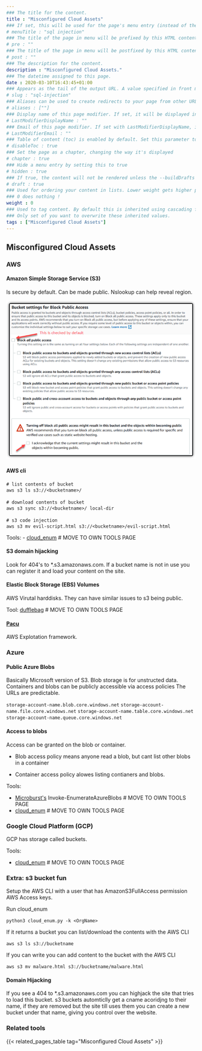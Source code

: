 ```yaml
---
### The title for the content.
title : "Misconfigured Cloud Assets"
### If set, this will be used for the page's menu entry (instead of the `title` attribute)
# menuTitle : "sql injection"
### The title of the page in menu will be prefixed by this HTML content
# pre : ""
### The title of the page in menu will be postfixed by this HTML content
# post : ""
### The description for the content.
description : "Misconfigured Cloud Assets."
### The datetime assigned to this page.
date : 2020-03-10T16:43:45+01:00
### Appears as the tail of the output URL. A value specified in front matter will override the segment of the URL based on the filename.
# slug : "sql-injection"
### Aliases can be used to create redirects to your page from other URLs.
# aliases : [""]
### Display name of this page modifier. If set, it will be displayed in the footer.
# LastModifierDisplayName : ""
### Email of this page modifier. If set with LastModifierDisplayName, it will be displayed in the footer
# LastModifierEmail : ""
### Table of content (toc) is enabled by default. Set this parameter to true to disable it.
# disableToc : true
### Set the page as a chapter, changing the way it's displayed
# chapter : true
### Hide a menu entry by setting this to true
# hidden : true
### If true, the content will not be rendered unless the --buildDrafts flag is passed to the hugo command.
# draft : true
### Used for ordering your content in lists. Lower weight gets higher precedence. So content with lower weight will come first.
### 0 does nothing !
weight : 0
### Used to tag content. By default this is inherited using cascading from _index.md files
### Only set of you want to overwrite these inherited values.
tags : ["Misconfigured Cloud Assets"]
---
```


## Misconfigured Cloud Assets

### AWS

#### Amazon Simple Storage Service (S3)

Is secure by default. Can be made public. Nslookup can help reveal region.

![Public S3](images/public-s3.png)

#### AWS cli

```
# list contents of bucket
aws s3 ls s3://<bucketname>/

# download contents of bucket
aws s3 sync s3://<bucketname>/ local-dir

# s3 code injection
aws s3 mv evil-script.html s3://<bucketname>/evil-script.html
```

Tools: 
    - [cloud_enum](https://github.com/initstring/cloud_enum) # MOVE TO OWN TOOLS PAGE

#### S3 domain hijacking

Look for 404's to *.s3.amazonaws.com. If a bucket name is not in use you can register it and load your content on the site.

#### Elastic Block Storage (EBS) Volumes

AWS Virutal harddisks. They can have similar issues to s3 being public.

Tool: [dufflebag](https://github.com/bishopfox/dufflebag) # MOVE TO OWN TOOLS PAGE

#### [Pacu](https://github.com/RhinoSecurityLabs/pacu)

AWS Explotation framework.

### Azure

#### Public Azure Blobs

Basically Microsoft version of S3. Blob storage is for unstructed data. Containers and blobs can be publicly accessible via access policies The URLs are predictable.

`storage-account-name.blob.core.windows.net`
`storage-account-name.file.core.windows.net`
`storage-account-name.table.core.windows.net`
`storage-account-name.queue.core.windows.net`

#### Access to blobs

Access can be granted on the blob or container.

- Blob access policy means anyone read a blob, but cant list other blobs in a container

- Container access policy alowes listing contianers and blobs.

Tools: 
- [Microburst's](https://github.com/NetSPI/MicroBurst) Invoke-EnumerateAzureBlobs  # MOVE TO OWN TOOLS PAGE
- [cloud_enum](https://github.com/initstring/cloud_enum) # MOVE TO OWN TOOLS PAGE

### Google Cloud Platform (GCP)

GCP has storage called buckets. 

Tools:
  - [cloud_enum](https://github.com/initstring/cloud_enum)  # MOVE TO OWN TOOLS PAGE


### Extra: s3 bucket fun

Setup the AWS CLI with a user that has AmazonS3FullAccess permission AWS Access keys.

Run cloud_enum

```
python3 cloud_enum.py -k <OrgName>
```

If it returns a bucket you can list/download the contents with the AWS CLI

```
aws s3 ls s3://bucketname
```

If you can write you can add content to the bucket with the AWS CLI

```
aws s3 mv malware.html s3://bucketname/malware.html
```

#### Domain Hijacking

If you see a 404 to *.s3.amazonaws.com you can highjack the site that tries to load this bucket.
s3 buckets automticlly get a cname acoridjng to their name, if they are removed but the site till uses them you can create a new bucket under that name, giving you control over the website.


### Related tools

{{< related_pages_table tag="Misconfigured Cloud Assets" >}}